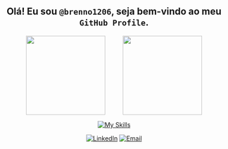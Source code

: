 ## <div align="center"> Olá! Eu sou `@brenno1206`, seja bem-vindo ao meu `GitHub Profile`. </div>

<p align="center" style="display: flex; gap: 40px; justify-content: center;">
  <img src="https://github-readme-stats.vercel.app/api?username=brenno1206&show_icons=true&theme=radical" height="180">
  <img src="https://github-readme-stats.vercel.app/api/top-langs/?username=brenno1206&layout=compact&theme=radical" height="180">
</p>

<div align="center">

  [![My Skills](https://skillicons.dev/icons?i=react,nextjs,ts,tailwind,py,mysql,mongodb,java,git)](https://skillicons.dev)

</div>

<div align="center">
  
  [![LinkedIn](https://img.shields.io/badge/-LinkedIn-blue?style=flat-square&logo=linkedin)](https://www.linkedin.com/in/brenno1206)
  [![Email](https://img.shields.io/badge/-Email-c14438?style=flat-square&logo=Gmail&logoColor=white)](mailto:brenno1206@gmail.com)

</div>
